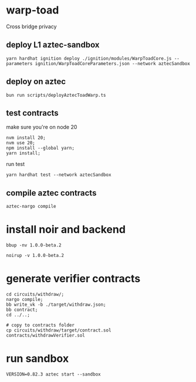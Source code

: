 # warp-toad
Cross bridge privacy


## deploy L1 aztec-sandbox
`yarn hardhat ignition deploy ./ignition/modules/WarpToadCore.js --parameters ignition/WarpToadCoreParameters.json --network aztecSandbox`

## deploy on aztec
`bun run scripts/deployAztecToadWarp.ts `

## test contracts
make sure you're on node 20
```shell
nvm install 20;
nvm use 20;
npm install --global yarn;
yarn install;
```
run test
```shell
yarn hardhat test --network aztecSandbox
```

## compile aztec contracts
`aztec-nargo compile`

# install noir and backend
```shell
bbup -nv 1.0.0-beta.2
```

```shell
noirup -v 1.0.0-beta.2
```

# generate verifier contracts
<!-- //this should be a bash script lmao -->
```shell
cd circuits/withdraw/; 
nargo compile; 
bb write_vk -b ./target/withdraw.json;
bb contract;
cd ../..;

# copy to contracts folder
cp circuits/withdraw/target/contract.sol contracts/withdrawVerifier.sol
```


# run sandbox
`VERSION=0.82.3 aztec start --sandbox`